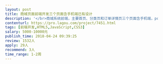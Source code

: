 ```yaml
---                
layout: post       
title: 商城页面前端开发三个页面含手机端已有设计           
description: '</br>商城系统前端，主要首页、分类页和订单详情页三个页面含手机端，pc已有设计框架图，完善其他小button的美化调整</br>'     
contenturl: https://pro.lagou.com/project/7451.html      
tags: [前端开发,HTML5,JavaScript,CSS3]            
salary: 5000-10000元          
publish_time: 2018-04-24 09:39:25         
review: 1532人                   
apply: 29人                   
recommend: 3人                   
time_range: 1-2周              
---                 
```

